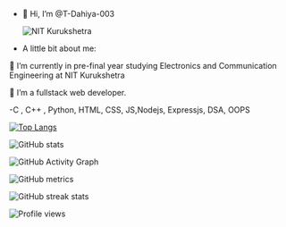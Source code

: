 - 👋 Hi, I’m @T-Dahiya-003


   ![NIT Kurukshetra](https://media.giphy.com/media/L1R1tvI9svkIWwpVYr/giphy.gif)

-  A little bit about me:

🔭 I’m currently in pre-final year studying Electronics and Communication Engineering at NIT Kurukshetra

🌱 I’m a fullstack web developer.

-C , C++ , Python, HTML, CSS, JS,Nodejs, Expressjs, DSA, OOPS


[![Top Langs](https://github-readme-stats.vercel.app/api/top-langs/?username=T-Dahiya-003)](https://github.com/anuraghazra/github-readme-stats)

![GitHub stats](https://github-readme-stats.vercel.app/api?username=T-Dahiya-003&show_icons=true)  

![GitHub Activity Graph](https://activity-graph.herokuapp.com/graph?username=T-Dahiya-003)  

![GitHub metrics](https://metrics.lecoq.io/T-Dahiya-003)  

![GitHub streak stats](https://github-readme-streak-stats.herokuapp.com/?user=T-Dahiya-003)  

![Profile views](https://gpvc.arturio.dev/T-Dahiya-003) 

<!---
T-Dahiya-003/T-Dahiya-003 is a ✨ special ✨ repository because its `README.md` (this file) appears on your GitHub profile.
You can click the Preview link to take a look at your changes.
--->
